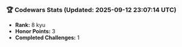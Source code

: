 ### 🏆 Codewars Stats (Updated: 2025-09-12 23:07:14 UTC)

- **Rank:** 8 kyu
- **Honor Points:** 3
- **Completed Challenges:** 1
